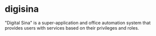 # digisina
"Digital Sina" is a super-application and office automation system that provides users with services based on their privileges and roles.
